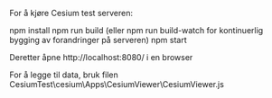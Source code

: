 For å kjøre Cesium test serveren:

npm install
npm run build (eller npm run build-watch for kontinuerlig bygging av forandringer på serveren)
npm start

Deretter åpne http://localhost:8080/ i en browser

For å legge til data, bruk filen CesiumTest\cesium\Apps\CesiumViewer\CesiumViewer.js